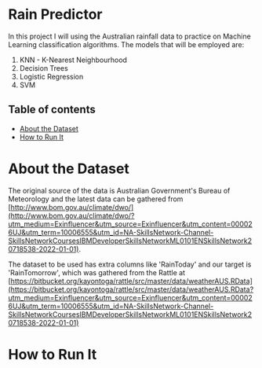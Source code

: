 # Rain Predictor 

In this project I will using the Australian rainfall data to practice on Machine Learning classification algorithms.
The models that will be employed are:

<ol>
  <li> KNN - K-Nearest Neighbourhood </li>
  <li> Decision Trees </li>
  <li> Logistic Regression</li>
  <li> SVM </li>
</ol>

## Table of contents
* [About the Dataset](#about-the-Dataset)
* [How to Run It](#how-to-run-it)

# About the Dataset

The original source of the data is Australian Government's Bureau of Meteorology and the latest data can be gathered from [http://www.bom.gov.au/climate/dwo/](http://www.bom.gov.au/climate/dwo/?utm_medium=Exinfluencer&utm_source=Exinfluencer&utm_content=000026UJ&utm_term=10006555&utm_id=NA-SkillsNetwork-Channel-SkillsNetworkCoursesIBMDeveloperSkillsNetworkML0101ENSkillsNetwork20718538-2022-01-01).

The dataset to be used has extra columns like 'RainToday' and our target is 'RainTomorrow', which was gathered from the Rattle at [https://bitbucket.org/kayontoga/rattle/src/master/data/weatherAUS.RData](https://bitbucket.org/kayontoga/rattle/src/master/data/weatherAUS.RData?utm_medium=Exinfluencer&utm_source=Exinfluencer&utm_content=000026UJ&utm_term=10006555&utm_id=NA-SkillsNetwork-Channel-SkillsNetworkCoursesIBMDeveloperSkillsNetworkML0101ENSkillsNetwork20718538-2022-01-01)


# How to Run It